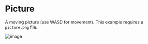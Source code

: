# Picture
A moving picture (use WASD for movement).
This example requires a `picture.png` file.

![image](https://github.com/eliseydudin/opengl-practice/blob/main/images/picture.gif)
